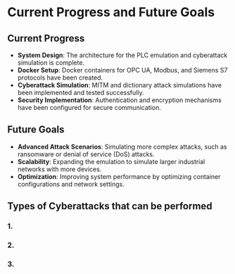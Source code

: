# Current Progress and Future Goals

## Current Progress

- **System Design**: The architecture for the PLC emulation and cyberattack simulation is complete.
- **Docker Setup**: Docker containers for OPC UA, Modbus, and Siemens S7 protocols have been created.
- **Cyberattack Simulation**: MITM and dictionary attack simulations have been implemented and tested successfully.
- **Security Implementation**: Authentication and encryption mechanisms have been configured for secure communication.

## Future Goals

- **Advanced Attack Scenarios**: Simulating more complex attacks, such as ransomware or denial of service (DoS) attacks.
- **Scalability**: Expanding the emulation to simulate larger industrial networks with more devices.
- **Optimization**: Improving system performance by optimizing container configurations and network settings.

## Types of Cyberattacks that can be performed

### 1. 

### 2. 

### 3. 